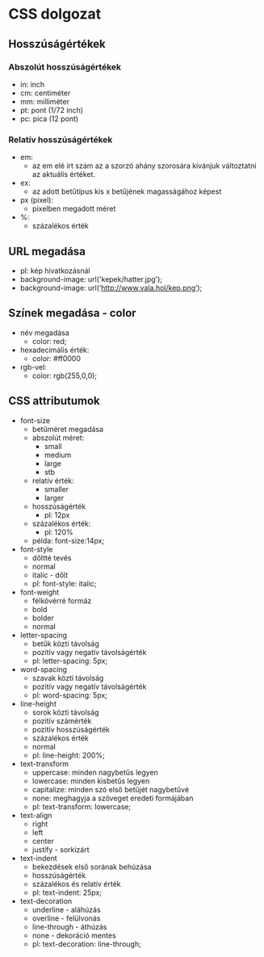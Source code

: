 # CSS dolgozat

## Hosszúságértékek

### Abszolút hosszúságértékek

- in: inch
- cm: centiméter
- mm: milliméter
- pt: pont (1/72 inch)
- pc: pica (12 pont)

### Relatív hosszúságértékek

- em:
  - az em elé írt szám az a szorzó ahány szorosára kívánjuk változtatni az aktuális értéket.
- ex:
  - az adott betűtípus kis x betűjének magasságához képest
- px (pixel):
  - pixelben megadott méret
- %:
  - százalékos érték

## URL megadása

- pl: kép hivatkozásnál
- background-image: url('kepek/hatter.jpg');
- background-image: url(‘http://www.vala.hol/kep.png’);

## Színek megadása - color

- név megadása
  - color: red;
- hexadecimális érték:
  - color: #ff0000
- rgb-vel:
  - color: rgb(255,0,0);

## CSS attributumok

- font-size
  - betűméret megadása
  - abszolút méret:
    - small
    - medium
    - large
    - stb
  - relatív érték:
    - smaller
    - larger
  - hosszúságérték
    - pl: 12px
  - százalékos érték:
    - pl: 120%
  - példa: font-size:14px;
- font-style
  - dőltté tevés
  - normal
  - italic - dőlt
  - pl: font-style: italic;
- font-weight
  - félkövérré formáz
  - bold
  - bolder
  - normal
- letter-spacing
  - betűk közti távolság
  - pozitív vagy negatív távolságérték
  - pl: letter-spacing: 5px;
- word-spacing
  - szavak közti távolság
  - pozitív vagy negatív távolságérték
  - pl: word-spacing: 5px;
- line-height
  - sorok közti távolság
  - pozitív számérték
  - pozitív hosszúságérték
  - százalékos érték
  - normal
  - pl: line-height: 200%;
- text-transform
  - uppercase: minden nagybetűs legyen
  - lowercase: minden kisbetűs legyen
  - capitalize: minden szó első betűjét nagybetűvé
  - none: meghagyja a szöveget eredeti formájában
  - pl: text-transform: lowercase;
- text-align
  - right
  - left
  - center
  - justify - sorkizárt
- text-indent
  - bekezdések első sorának behúzása
  - hosszúságérték
  - százalékos és relatív érték
  - pl: text-indent: 25px;
- text-decoration
  - underline - aláhúzás
  - overline - felülvonás
  - line-through - áthúzás
  - none - dekoráció mentes
  - pl: text-decoration: line-through;